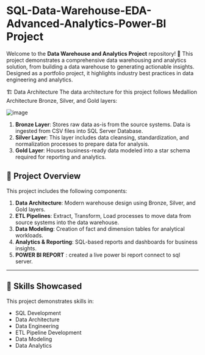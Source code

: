 # SQL-Data-Warehouse-EDA-Advanced-Analytics-Power-BI Project
Welcome to the **Data Warehouse and Analytics Project** repository! 🚀
This project demonstrates a comprehensive data warehousing and analytics solution, from building a data warehouse to generating actionable insights. Designed as a portfolio project, it highlights industry best practices in data engineering and analytics.

🏗️ Data Architecture
The data architecture for this project follows Medallion Architecture Bronze, Silver, and Gold layers:

![image](https://github.com/user-attachments/assets/82ef1cee-b66d-4c06-88f8-7b1059e653a0)

1. **Bronze Layer**: Stores raw data as-is from the source systems. Data is ingested from CSV files into SQL Server Database.  
2. **Silver Layer**: This layer includes data cleansing, standardization, and normalization processes to prepare data for analysis.  
3. **Gold Layer**: Houses business-ready data modeled into a star schema required for reporting and analytics.  


## 📖 Project Overview

This project includes the following components:

1. **Data Architecture**: Modern warehouse design using Bronze, Silver, and Gold layers.  
2. **ETL Pipelines**: Extract, Transform, Load processes to move data from source systems into the data warehouse.  
3. **Data Modeling**: Creation of fact and dimension tables for analytical workloads.  
4. **Analytics & Reporting**: SQL-based reports and dashboards for business insights.
5. **POWER BI REPORT** : created a live power bi report connect to sql server.


---

## 🎯 Skills Showcased

This project demonstrates skills in:

- SQL Development  
- Data Architecture  
- Data Engineering  
- ETL Pipeline Development  
- Data Modeling  
- Data Analytics  
